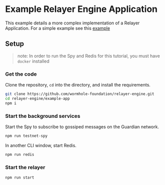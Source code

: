 # Example Relayer Engine Application

This example details a more complex implementation of a Relayer Application. For a simple example see this [example](../README.md#simple-relayer-code-example)


## Setup 

> note: In order to run the Spy and Redis for this tutorial, you must have `docker` installed


### Get the code

Clone the repository, `cd` into the directory, and install the requirements.

```sh
git clone https://github.com/wormhole-foundation/relayer-engine.git
cd relayer-engine/example-app
npm i
```

### Start the background services


Start the Spy to subscribe to gossiped messages on the Guardian network.

```sh
npm run testnet-spy
```

In another CLI window, start Redis.

```sh
npm run redis
```

### Start the relayer

```sh
npm run start
```

